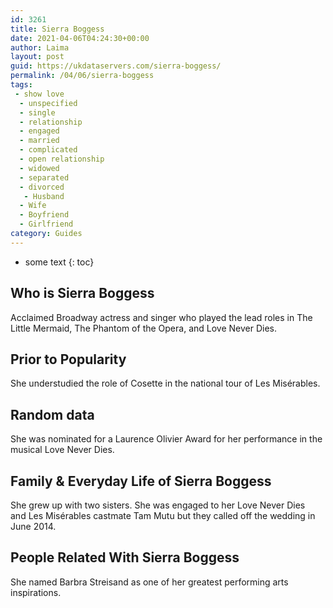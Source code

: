 ```yaml
---
id: 3261
title: Sierra Boggess
date: 2021-04-06T04:24:30+00:00
author: Laima
layout: post
guid: https://ukdataservers.com/sierra-boggess/
permalink: /04/06/sierra-boggess
tags:
 - show love
  - unspecified
  - single
  - relationship
  - engaged
  - married
  - complicated
  - open relationship
  - widowed
  - separated
  - divorced
   - Husband
  - Wife
  - Boyfriend
  - Girlfriend
category: Guides
---
```


* some text
{: toc}


## Who is Sierra Boggess
                  
                  
                  
Acclaimed Broadway actress and singer who played the lead roles in The Little Mermaid, The Phantom of the Opera, and Love Never Dies.
                  
              
            
              
            
                
                
                
## Prior to Popularity
                  
                  
                  
She understudied the role of Cosette in the national tour of Les Misérables.
                  
              
            
              
            
                
                
                
## Random data
                  
                  
                  
She was nominated for a Laurence Olivier Award for her performance in the musical Love Never Dies.
                  
              
            
              
            
                
                
                
## Family & Everyday Life of Sierra Boggess
                  
                  
                  
She grew up with two sisters. She was engaged to her Love Never Dies and Les Misérables castmate Tam Mutu but they called off the wedding in June 2014. 
                  
              
            
              
            
                
                
                
## People Related With Sierra Boggess
                  
                  
                  
She named Barbra Streisand as one of her greatest performing arts inspirations.
                  
              
            
              
            
                
              
            
              
              
            
            
              
            
          
          
          